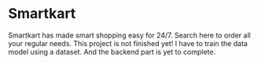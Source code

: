 # Smartkart
 Smartkart has made smart shopping easy for 24/7. Search here to order all your regular needs. This project is not finished yet! I have to train the data model using a dataset.
 And the backend part is yet to complete.

